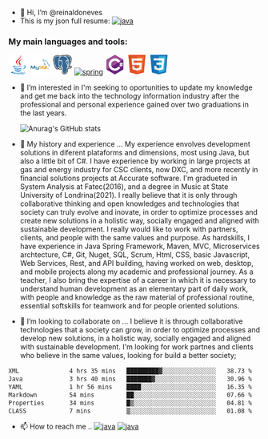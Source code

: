 - 👋 Hi, I’m @reinaldoneves
- This is my json full resume: 
<a href="https://github.com/reinaldoneves/resume/blob/4bbc9e3de9cb4060c3d20b929f1bce15dd483d73/devResumeReinaldoNevesDosSantos.json" target="_blank" rel="noreferrer"><img src="https://www.svgrepo.com/show/134651/resume.svg" alt="java" width="40" height="40"/></a>
    
<h3 align="left">My main languages and tools:</h3>
<p align="left"> 
<a href="https://www.java.com" target="_blank" rel="noreferrer"><img src="https://raw.githubusercontent.com/devicons/devicon/master/icons/java/java-original.svg" alt="java" width="40" height="40"/></a>
<a href="https://www.mysql.com/" target="_blank" rel="noreferrer"> <img src="https://raw.githubusercontent.com/devicons/devicon/master/icons/mysql/mysql-original-wordmark.svg" alt="mysql" width="40" height="40"/></a>
<a href="https://www.postgresql.org/" target="_blank" rel="noreferrer"> <img src="https://raw.githubusercontent.com/devicons/devicon/master/icons/postgresql/postgresql-original.svg" alt="mysql" width="40" height="40"/></a> 
<a href="https://spring.io/" target="_blank" rel="noreferrer"> <img src="https://www.vectorlogo.zone/logos/springio/springio-icon.svg" alt="spring" width="40" height="40"/></a>
<a href="https://docs.microsoft.com/pt-br/dotnet/csharp/tour-of-csharp/" target="_blank" rel="noreferrer"><img src="https://raw.githubusercontent.com/devicons/devicon/master/icons/csharp/csharp-original.svg" alt="java" width="40" height="40"/></a>
<a href="https://www.w3schools.com/html/" target="_blank" rel="noreferrer"><img src="https://raw.githubusercontent.com/devicons/devicon/master/icons/html5/html5-original.svg" alt="java" width="40" height="40"/></a>
<a href="https://www.w3schools.com/css/" target="_blank" rel="noreferrer"><img src="https://raw.githubusercontent.com/devicons/devicon/master/icons/css3/css3-original.svg" alt="java" width="40" height="40"/></a>

    
    
- 👀 I’m interested in 
    I'm seeking to oportunities to update my knowledge and get me back into the technology information industry
    after the professional and personal experience gained over two graduations in the last years.
    
    ![Anurag's GitHub stats](https://github-readme-stats.vercel.app/api?username=reinaldoneves&show_icons=true&theme=radical)
    
- 🌱 My history and experience ...
    My experience envolves development solutions in diferent plataforms and dimensions, most using Java, but also a little bit of C#. 
I have experience by working in large projects at gas and energy industry for CSC clients, now DXC, and more recently in financial solutions projects at Accurate software. I'm gradueted in System Analysis at Fatec(2016), and a degree in Music at State University of Londrina(2021). I really believe that it is only through collaborative thinking and open knowledges and technologies that society can truly evolve and inovate, in order to optimize processes and create new solutions in a holistic way, socially engaged and aligned with sustainable development.
I really would like to work with partners, clients, and people with the same values and purpose.
As hardskills, I have experience in Java Spring Framework, Maven, MVC, Microservices archtecture, C#, Git, Nuget, SQL, Scrum, Html, CSS, basic Javascript, Web Services, Rest, and API building, having worked on web, desktop, and mobile projects along my academic and professional journey. As a teacher, I also bring the expertise of a career in which it is necessary to understand human development as an elementary part of daily work, with people and knowledge as the raw material of professional routine, essential softskills for teamwork and for people oriented solutions.

- 💞️ I’m looking to collaborate on ...
    I believe it is through collaborative technologies that a society can grow, in order to optimize processes and develop new solutions,
    in a holistic way, socially engaged and aligned with sustainable development.
    I'm looking for work partnes and clients who believe in the same values, looking for build a better society;
    
<!--START_SECTION:waka-->

```text
XML              4 hrs 35 mins   █████████▓░░░░░░░░░░░░░░░   38.73 %
Java             3 hrs 40 mins   ███████▓░░░░░░░░░░░░░░░░░   30.96 %
YAML             1 hr 56 mins    ████░░░░░░░░░░░░░░░░░░░░░   16.35 %
Markdown         54 mins         ██░░░░░░░░░░░░░░░░░░░░░░░   07.66 %
Properties       34 mins         █▒░░░░░░░░░░░░░░░░░░░░░░░   04.81 %
CLASS            7 mins          ▒░░░░░░░░░░░░░░░░░░░░░░░░   01.08 %
```

<!--END_SECTION:waka-->
    
- 📫 How to reach me ..
<a href="mailto:reinaldo_neves@hotmail.com" target="_blank" rel="noreferrer"><img src="https://www.svgrepo.com/show/17588/mail.svg" alt="java" width="40" height="40"/></a>
<a href="https://web.whatsapp.com/send?phone=5543996383899" target="_blank" rel="noreferrer"><img src="https://www.svgrepo.com/show/333625/whatsapp.svg" alt="java" width="40" height="40"/></a>

<!---
reinaldoneves/reinaldoneves is a ✨ special ✨ repository because its `README.md` (this file) appears on your GitHub profile.
You can click the Preview link to take a look at your changes.
--->
